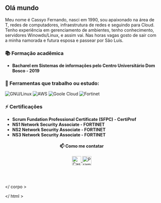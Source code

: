 ## Olá mundo

Meu nome é Cassyo Fernando, nasci em 1990, sou apaixonado na área de T, redes de computadores, infraestrutura de redes e seguindo para Cloud. Tenho experiência em gerenciamento de ambientes, tenho conhecimento, servidores Winowds/Linux, e assim vai. Nas horas vagas gosto de sair com a minha namorada e futura esposa e passear por São Luís.

### :books: Formação acadêmica
- **Bacharel em Sistemas de informações pelo Centro Universitário Dom Bosco - 2019**
 
### 📖 Ferramentas que trabalho ou estudo:

![GNU/Linux](https://img.shields.io/badge/-Linux-181717?style=for-the-badge&logo=linux)
![AWS](https://img.shields.io/badge/-aws-181717?style=for-the-badge&logo=amazon)
![Goole Cloud](https://img.shields.io/badge/-GoogleCloud-181717?style=for-the-badge&logo=googlecloud)
![Fortinet](https://img.shields.io/badge/-Fortigate-181717?style=for-the-badge&logo=fortinet)

### ⚡ Certificações
- **Scrum Fundation Professional Certificate (SFPC) - CertiProf**
- **NS1 Network Security Associate - FORTINET**
- **NS2 Network Security Associate - FORTINET**
- **NS3 Network Security Associate - FORTINET**


<h4 align="center">📫 Como me contatar</h4>
<p align="center">
 <a href="linkedin.com/in/cassyo-fernando-cutrim-pereira-96023a121/target="blank">
  <img align="center" alt="Cassyo Fernando| Linkedin" width="30px" src="https://www.vectorlogo.zone/logos/linkedin/linkedin-icon.svg" /> 
 </a>
 
 <a href="https://t.me/CassyoFernando" target="blank">
  <img align="center" alt="Pramod's Telegram" width="30px" src="https://www.vectorlogo.zone/logos/telegram/telegram-icon.svg" /> 
 </a>
  <br/>
  <br/>
  
  <p align="center"><br/>
  </p>
  
  

</ corpo >

</ html >
